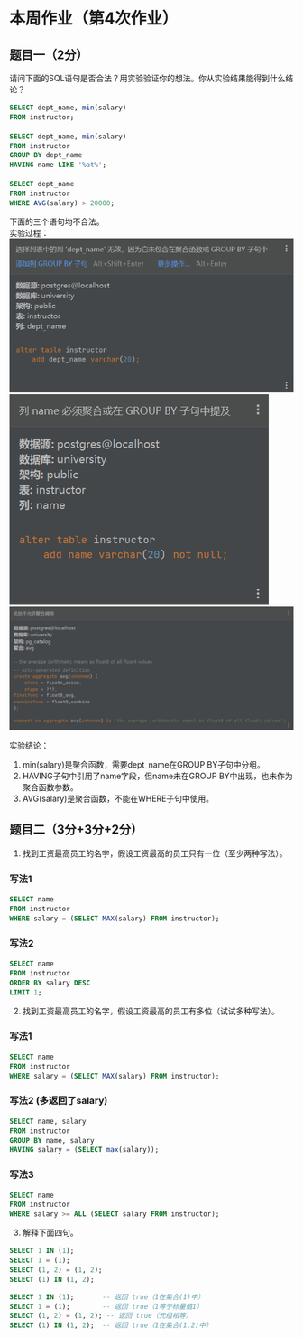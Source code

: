 # 本周作业（第4次作业）

## 题目一（2分）
请问下面的SQL语句是否合法？用实验验证你的想法。你从实验结果能得到什么结论？

```sql
SELECT dept_name, min(salary)
FROM instructor;

SELECT dept_name, min(salary)
FROM instructor
GROUP BY dept_name
HAVING name LIKE '%at%';

SELECT dept_name
FROM instructor
WHERE AVG(salary) > 20000;
```

下面的三个语句均不合法。  
实验过程：
![](task4image/image.png)
![](task4image/image-1.png)
![](task4image/image-2.png)

实验结论：
1. min(salary)是聚合函数，需要dept_name在GROUP BY子句中分组。
2. HAVING子句中引用了name字段，但name未在GROUP BY中出现，也未作为聚合函数参数。
3. AVG(salary)是聚合函数，不能在WHERE子句中使用。

## 题目二（3分+3分+2分）
1. 找到工资最高员工的名字，假设工资最高的员工只有一位（至少两种写法）。
### 写法1
```sql
SELECT name
FROM instructor
WHERE salary = (SELECT MAX(salary) FROM instructor);
```

### 写法2
```sql
SELECT name
FROM instructor
ORDER BY salary DESC
LIMIT 1;
```

2. 找到工资最高员工的名字，假设工资最高的员工有多位（试试多种写法）。
### 写法1
```sql
SELECT name
FROM instructor
WHERE salary = (SELECT MAX(salary) FROM instructor);
```

### 写法2 (多返回了salary)
```sql
SELECT name, salary
FROM instructor
GROUP BY name, salary
HAVING salary = (SELECT max(salary));
```

### 写法3
```sql
SELECT name
FROM instructor
WHERE salary >= ALL (SELECT salary FROM instructor);
```

3. 解释下面四句。

```sql
SELECT 1 IN (1);
SELECT 1 = (1);
SELECT (1, 2) = (1, 2);
SELECT (1) IN (1, 2);
```

```sql
SELECT 1 IN (1);       -- 返回 true（1在集合(1)中）
SELECT 1 = (1);        -- 返回 true（1等于标量值1）
SELECT (1, 2) = (1, 2); -- 返回 true（元组相等）
SELECT (1) IN (1, 2);  -- 返回 true（1在集合(1,2)中）
```